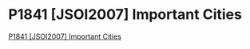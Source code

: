 # P1841 [JSOI2007] Important Cities
[P1841 [JSOI2007] Important Cities](https://aiwithcloud.com/2022/09/15/p1841_jsoi2007_important_cities/)